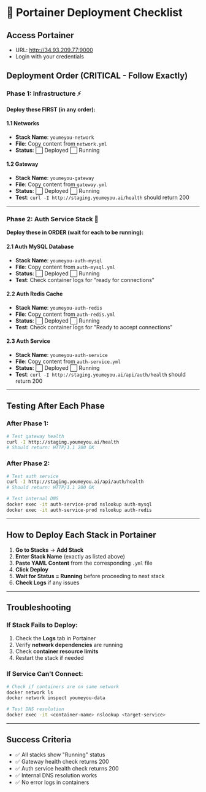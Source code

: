 # 🚀 Portainer Deployment Checklist

## **Access Portainer**
- URL: http://34.93.209.77:9000
- Login with your credentials

## **Deployment Order (CRITICAL - Follow Exactly)**

### **Phase 1: Infrastructure** ⚡
**Deploy these FIRST (in any order):**

#### 1.1 Networks
- **Stack Name**: `youmeyou-network`
- **File**: Copy content from `network.yml`
- **Status**: ⬜ Deployed ⬜ Running

#### 1.2 Gateway  
- **Stack Name**: `youmeyou-gateway`
- **File**: Copy content from `gateway.yml`
- **Status**: ⬜ Deployed ⬜ Running
- **Test**: `curl -I http://staging.youmeyou.ai/health` should return 200

---

### **Phase 2: Auth Service Stack** 🔐
**Deploy these in ORDER (wait for each to be running):**

#### 2.1 Auth MySQL Database
- **Stack Name**: `youmeyou-auth-mysql`
- **File**: Copy content from `auth-mysql.yml`
- **Status**: ⬜ Deployed ⬜ Running
- **Test**: Check container logs for "ready for connections"

#### 2.2 Auth Redis Cache
- **Stack Name**: `youmeyou-auth-redis`
- **File**: Copy content from `auth-redis.yml`
- **Status**: ⬜ Deployed ⬜ Running
- **Test**: Check container logs for "Ready to accept connections"

#### 2.3 Auth Service
- **Stack Name**: `youmeyou-auth-service`
- **File**: Copy content from `auth-service.yml`
- **Status**: ⬜ Deployed ⬜ Running
- **Test**: `curl -I http://staging.youmeyou.ai/api/auth/health` should return 200

---

## **Testing After Each Phase**

### **After Phase 1:**
```bash
# Test gateway health
curl -I http://staging.youmeyou.ai/health
# Should return: HTTP/1.1 200 OK
```

### **After Phase 2:**
```bash
# Test auth service
curl -I http://staging.youmeyou.ai/api/auth/health
# Should return: HTTP/1.1 200 OK

# Test internal DNS
docker exec -it auth-service-prod nslookup auth-mysql
docker exec -it auth-service-prod nslookup auth-redis
```

---

## **How to Deploy Each Stack in Portainer**

1. **Go to Stacks** → **Add Stack**
2. **Enter Stack Name** (exactly as listed above)
3. **Paste YAML Content** from the corresponding `.yml` file
4. **Click Deploy**
5. **Wait for Status = Running** before proceeding to next stack
6. **Check Logs** if any issues

---

## **Troubleshooting**

### **If Stack Fails to Deploy:**
1. Check the **Logs** tab in Portainer
2. Verify **network dependencies** are running
3. Check **container resource limits**
4. Restart the stack if needed

### **If Service Can't Connect:**
```bash
# Check if containers are on same network
docker network ls
docker network inspect youmeyou-data

# Test DNS resolution
docker exec -it <container-name> nslookup <target-service>
```

---

## **Success Criteria**
- ✅ All stacks show "Running" status
- ✅ Gateway health check returns 200
- ✅ Auth service health check returns 200
- ✅ Internal DNS resolution works
- ✅ No error logs in containers 